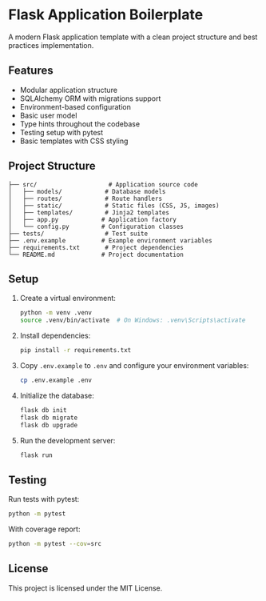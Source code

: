 # Flask Application Boilerplate

A modern Flask application template with a clean project structure and best practices implementation.

## Features

- Modular application structure
- SQLAlchemy ORM with migrations support
- Environment-based configuration
- Basic user model
- Type hints throughout the codebase
- Testing setup with pytest
- Basic templates with CSS styling

## Project Structure

```
├── src/                    # Application source code
│   ├── models/            # Database models
│   ├── routes/            # Route handlers
│   ├── static/            # Static files (CSS, JS, images)
│   ├── templates/         # Jinja2 templates
│   ├── app.py            # Application factory
│   └── config.py         # Configuration classes
├── tests/                 # Test suite
├── .env.example          # Example environment variables
├── requirements.txt       # Project dependencies
└── README.md             # Project documentation
```

## Setup

1. Create a virtual environment:
   ```bash
   python -m venv .venv
   source .venv/bin/activate  # On Windows: .venv\Scripts\activate
   ```

2. Install dependencies:
   ```bash
   pip install -r requirements.txt
   ```

3. Copy `.env.example` to `.env` and configure your environment variables:
   ```bash
   cp .env.example .env
   ```

4. Initialize the database:
   ```bash
   flask db init
   flask db migrate
   flask db upgrade
   ```

5. Run the development server:
   ```bash
   flask run
   ```

## Testing

Run tests with pytest:
```bash
python -m pytest
```

With coverage report:
```bash
python -m pytest --cov=src
```

## License

This project is licensed under the MIT License. 